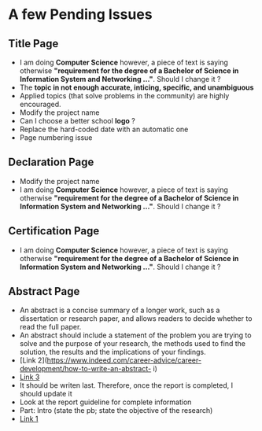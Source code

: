 # A few Pending Issues

## Title Page

- I am doing **Computer Science** however, a piece of text is saying otherwise **"requirement for the degree of a Bachelor of Science in Information System and Networking ..."**. Should I change it ?
- The **topic in not enough accurate, inticing, specific, and unambiguous**
- Applied topics (that solve problems in the community) are highly encouraged.
- Modify the project name
- Can I choose a better school **logo** ?
- Replace the hard-coded date with an automatic one
- Page numbering issue

## Declaration Page

- Modify the project name
- I am doing **Computer Science** however, a piece of text is saying otherwise **"requirement for the degree of a Bachelor of Science in Information System and Networking ..."**. Should I change it ?

## Certification Page

- I am doing **Computer Science** however, a piece of text is saying otherwise **"requirement for the degree of a Bachelor of Science in Information System and Networking ..."**. Should I change it ?

## Abstract Page

- An abstract is a concise summary of a longer work, such as a dissertation or research paper, and allows readers to decide whether to read the full paper.
- An abstract should include a statement of the problem you are trying to solve and the purpose of your research, the methods used to find the solution, the results and the implications of your findings.
- [Link 2](https://www.indeed.com/career-advice/career-development/how-to-write-an-abstract- i)
- [Link 3](https://writingcenter.unc.edu/tips-and-tools/abstracts/)
- It should be writen last. Therefore, once the report is completed, I should update it
- Look at the report guideline for complete information
- Part: Intro (state the pb; state the objective of the research)
- [Link 1](https://www.scribbr.com/dissertation/abstract/)


